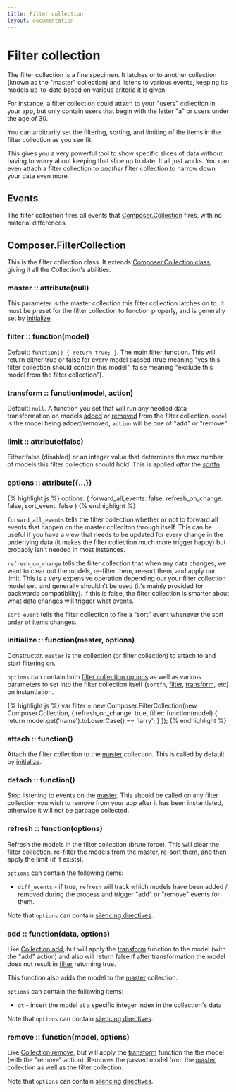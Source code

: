```yaml
---
title: Filter collection
layout: documentation
---
```


# Filter collection

The filter collection is a fine specimen. It latches onto another collection
(known as the "master" collection) and listens to various events, keeping its
models up-to-date based on various criteria it is given.

For instance, a filter collection could attach to your "users" collection in
your app, but only contain users that begin with the letter "a" or users under
the age of 30.

You can arbitrarily set the filtering, sorting, and limiting of the items in the
filter collection as you see fit.

This gives you a very powerful tool to show specific slices of data without
having to worry about keeping that slice up to date. It all just works. You can
even attach a filter collection to *another* filter collection to narrow down
your data even more.

## Events

The filter collection fires all events that [Composer.Collection](/composer.js/docs/collection#composer-collection)
fires, with no material differences.

## Composer.FilterCollection

This is the filter collection class. It extends [Composer.Collection class](/composer.js/docs/collection#composer-collection),
giving it all the Collection's abilities.

### master :: attribute(null)

This parameter is the master collection this filter collection
latches on to. It must be preset for the filter collection to function properly,
and is generally set by [initialize](#initialize).

### filter :: function(model)

Default: `function() { return true; }`. The main filter function. This will
return either true or false for every model passed (true meaning "yes this
filter collection should contain this model", false meaning "exclude this model
from the filter collection").

### transform :: function(model, action)

Default: `null`. A function you set that will run any needed data transformation
on models [added](#add) or [removed](#remove) from the filter collection.
`model` is the model being added/removed, `action` will be one of "add" or
"remove".

### limit :: attribute(false)

Either false (disabled) or an integer value that determines
the max number of models this filter collection should hold. This is applied
*after* the [sortfn](/composer.js/docs/collection#sortfn).

### options :: attribute({...})

<div class="noeval">
{% highlight js %}
options: {
    forward_all_events: false,
    refresh_on_change: false,
    sort_event: false
}
{% endhighlight %}
</div>

`forward_all_events` tells the filter collection whether or not to forward all
events that happen on the master colleciton through itself. This can be useful
if you have a view that needs to be updated for every change in the underlying
data (it makes the filter collection much more trigger happy) but probably isn't
needed in most instances.

`refresh_on_change` tells the filter collection that when any data changes, we
want to clear out the models, re-filter them, re-sort them, and apply our limit.
This is a *very* expensive operation depending our your filter collection model
set, and generally shouldn't be used (it's mainly provided for backwards
compatibility). If this is false, the filter collection is smarter about what
data changes will trigger what events.

`sort_event` tells the filter collection to fire a "sort" event whenever the
sort order of items changes.

### initialize :: function(master, options)

Constructor. `master` is the collection (or filter collection) to attach to and
start filtering on.

`options` can contain both [filter collection options](#options) as well as
various parameters to set into the filter collection itself (`sortfn`,
[filter](#filter), [transform](#transform), etc) on instantiation.

<div class="noeval">
{% highlight js %}
var filter = new Composer.FilterCollection(new Composer.Collection, {
    refresh_on_change: true,
    filter: function(model) { return model.get('name').toLowerCase() == 'larry'; }
});
{% endhighlight %}
</div>

### attach :: function()

Attach the filter collection to the [master](#master) collection. This is called
by default by [initialize](#initialize).

### detach :: function()

Stop listening to events on the [master](#master). This should be called on any
filter collection you wish to remove from your app after it has been
instantiated, otherwise it will not be garbage collected.

### refresh :: function(options)

Refresh the models in the filter collection (brute force). This will clear the
filter collection, re-filter the models from the master, re-sort them, and then
apply the limit (if it exists).

`options` can contain the following items:

- `diff_events` - if true, `refresh` will track which models have been added /
removed during the process and trigger "add" or "remove" events for them.

Note that `options` can contain [silencing directives](/composer.js/docs/event#silencing).

### add :: function(data, options)

Like [Collection.add](/composer.js/docs/collection#add-1), but will apply the
[transform](#transform) function to the model (with the "add" action) and also
will return false if after transformation the model does not result in
[filter](#filter) returning true.

This function also adds the model to the [master](#master) collection.

`options` can contain the following items:

- `at` - insert the model at a specific integer index in the collection's data

Note that `options` can contain [silencing directives](/composer.js/docs/event#silencing).

### remove :: function(model, options)

Like [Collection.remove](/composer.js/docs/collection#remove-1), but will apply
the [transform](#transform) function the the model (with the "remove" action).
Removes the passed model from the [master](#master) collection as well as the
filter collection.

Note that `options` can contain [silencing directives](/composer.js/docs/event#silencing).


